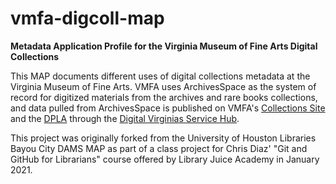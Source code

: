 # vmfa-digcoll-map
**Metadata Application Profile for the Virginia Museum of Fine Arts Digital Collections**

This MAP documents different uses of digital collections metadata at the Virginia Museum of Fine Arts. VMFA uses ArchivesSpace as the system of record for digitized materials from the archives and rare books collections, and data pulled from ArchivesSpace is published on VMFA's [Collections Site](https://www.vmfa.museum/collections) and the [DPLA](https://dp.la/search?partner=%22Digital%20Virginias%22&provider=%22Virginia%20Museum%20of%20Fine%20Arts%20Library%22&page=1) through the [Digital Virginias Service Hub](https://digitalvirginias.org/).

This project was originally forked from the University of Houston Libraries Bayou City DAMS MAP as part of a class project for Chris Diaz' "Git and GitHub for Librarians" course offered by Library Juice Academy in January 2021. 
